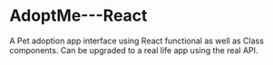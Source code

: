 # AdoptMe---React

A Pet adoption app interface using React functional as well as Class components.
Can be upgraded to a real life app using the real API.

